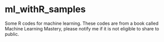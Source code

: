 # ml_withR_samples
Some R codes for machine learning.
These codes are from a book called Machine Learning Mastery, please notify me if it is not eligible to share to public.
